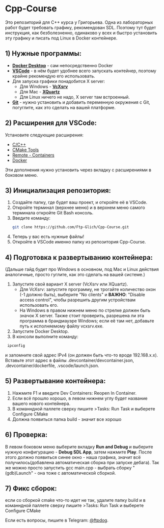 # Cpp-Course

Это репозиторий для C++ курса у Григорьева. Одна из лабораторных работ будет требовать графику, рекомендован SDL. Поэтому тут будет инструкция, как безболезненно, одинаково у всех и быстро установить эту графику и писать под Linux в Docker контейнере.

## 1) Нужные программы:

- **[Docker Desktop](https://www.docker.com/products/docker-desktop/)** - сам непосредственно Docker  
- **[VSCode](https://code.visualstudio.com/download)** - в нём будет удобнее всего запускать контейнер, поэтому крайне рекомендую его использовать.
- Для запуска графики понадобится X server:
  - Для Windows - **[VcXsrv](https://sourceforge.net/projects/vcxsrv/)**
  - Для Mac - **[XQuartz](https://www.xquartz.org/)**
  - Для Linux ничего не надо, X server там встроенный.
- **[Git](https://git-scm.com/downloads)** - нужно установить и добавить переменную окружения с Git, погуглите, как это сделать на вашей платформе.

## 2) Расширения для VSCode:

Установите следующие расширения:
- [C/C++](https://marketplace.visualstudio.com/items?itemName=ms-vscode.cpptools)
- [CMake Tools](https://marketplace.visualstudio.com/items?itemName=twxs.cmake)
- [Remote - Containers](https://marketplace.visualstudio.com/items?itemName=ms-vscode-remote.remote-containers)
- [Docker](https://marketplace.visualstudio.com/items?itemName=ms-azuretools.vscode-docker)

Эти дополнения нужно установить через вкладку с расширениями в боковом меню.

## 3) Инициализация репозитория:

1. Создайте папку, где будет ваш проект, и откройте её в VSCode.
2. Откройте терминал (верхнее меню) и в верхнем меню самого терминала откройте Git Bash консоль.
3. Введите команду:
   ```bash
   git clone https://github.com/Ftp-Glich/Cpp-Course.git
   ```
4. Теперь у вас есть нужные файлы!
5. Откройте в VSCode именно папку из репозитория Cpp-Course.

## 4) Подготовка к развертыванию контейнера:

(Дальше гайд будет про Windows в основном, под Mac и Linux действия аналогичные, просто гуглите, как это сделать на вашей системе.)

1. Запустите свой вариант X server (VcXsrv или XQuartz). 
   - Для VcXsrv: запустите программу, не трогайте количество окон (-1 должно быть), выберите "No clients" и **ВАЖНО**: "Disable access control", чтобы разрешить другим устройствам использовать его.
   - На Windows в правом нижнем меню по стрелке должен быть значок X server. Также стоит проверить, разрешена ли эта программа в брандмауэре Windows; если её там нет, добавьте путь к исполняемому файлу vcxsrv.exe.
2. Запустите Docker Desktop.
3. В консоли выполните команду:
  ```bash
   ipconfig
  ```
   и запомните свой адрес IPv4 (он должен быть что-то вроде 192.168.x.x). Вставьте этот адрес в файлы .devcontainer/devcontainer.json, .devcontainer/dockerfile, .vscode/launch.json.

## 5) Развертывание контейнера:

1. Нажмите F1 и введите Dev Containers: Reopen In Container.
2. Если всё прошло хорошо, в левом нижнем углу будет название вашего нового контейнера.
3. В команндной паллете сверху пишите >Tasks: Run Task и выберете Configure CMake
4. Должна появиться папка build - значит все хорошо


## 6) Проверка:

В левом боковом меню выберите вкладку **Run and Debug** и выберите нужную конфигурацию - **Debug SDL App**, затем нажмите **Play**. После этого должно появиться синее окно - наша графика, значит всё получилось(добавлена автоматическая сборка при запуске дебага).
Так же можно просто запустить gcc main.cpp - выбрать сборку "(gdb)Launch" - она тоже с автоматической сборкой.

## 7) Фикс сборок:
если со сборкой cmake что-то идет не так, удалите папку build и в команндной паллете сверху пишите >Tasks: Run Task и выберете Configure CMake

Если есть вопросы, пишите в Telegram: [@ftpdog](https://t.me/ftpdog).

 
